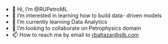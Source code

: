 - 👋 Hi, I’m @RUPetroML
- 👀 I’m interested in learning how to build data- driven models
- 🌱 I’m currently learning Data Analytics
- 💞️ I’m looking to collaborate on Petrophysics domain
- 📫 How to reach me by email to rbaltazar@slb.com

<!---
RUPetroML/RUPetroML is a ✨ special ✨ repository because its `README.md` (this file) appears on your GitHub profile.
You can click the Preview link to take a look at your changes.
--->
